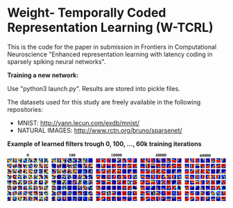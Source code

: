 # Weight- Temporally Coded Representation Learning (W-TCRL)

This is the code for the paper in submission in Frontiers in Computational Neuroscience "Enhanced representation learning with latency coding in sparsely spiking neural networks".

**Training a new network:**

Use "python3 launch.py". 
Results are stored into pickle files.

The datasets used for this study are freely available in the following repositories: 

* MNIST: http://yann.lecun.com/exdb/mnist/
* NATURAL IMAGES: http://www.rctn.org/bruno/sparsenet/


**Example of learned filters trough 0, 100, ..., 60k training iterations**

![Receptive fields](/images/mnist_cv.png)

